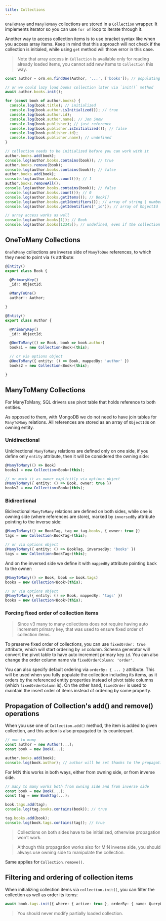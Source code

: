 ```yaml
---
title: Collections
---
```


`OneToMany` and `ManyToMany` collections are stored in a `Collection` wrapper. It implements
iterator so you can use `for of` loop to iterate through it. 

Another way to access collection items is to use bracket syntax like when you access array items.
Keep in mind that this approach will not check if the collection is initialed, while using `get`
method will throw error in this case.

> Note that array access in `Collection` is available only for reading already loaded items, you 
> cannot add new items to `Collection` this way. 

```typescript
const author = orm.em.findOne(Author, '...', ['books']); // populating books collection

// or we could lazy load books collection later via `init()` method
await author.books.init();

for (const book of author.books) {
  console.log(book.title); // initialized
  console.log(book.author.isInitialized()); // true
  console.log(book.author.id);
  console.log(book.author.name); // Jon Snow
  console.log(book.publisher); // just reference
  console.log(book.publisher.isInitialized()); // false
  console.log(book.publisher.id);
  console.log(book.publisher.name); // undefined
}

// collection needs to be initialized before you can work with it
author.books.add(book);
console.log(author.books.contains(book)); // true
author.books.remove(book);
console.log(author.books.contains(book)); // false
author.books.add(book);
console.log(author.books.count()); // 1
author.books.removeAll();
console.log(author.books.contains(book)); // false
console.log(author.books.count()); // 0
console.log(author.books.getItems()); // Book[]
console.log(author.books.getIdentifiers()); // array of string | number
console.log(author.books.getIdentifiers('_id')); // array of ObjectId

// array access works as well
console.log(author.books[1]); // Book
console.log(author.books[12345]); // undefined, even if the collection is not initialized
```

## OneToMany Collections

`OneToMany` collections are inverse side of `ManyToOne` references, to which they need to point via `fk` attribute:
 
```typescript
@Entity()
export class Book {

  @PrimaryKey()
  _id!: ObjectId;

  @ManyToOne()
  author!: Author;

}

@Entity()
export class Author {

  @PrimaryKey()
  _id!: ObjectId;

  @OneToMany(() => Book, book => book.author)
  books1 = new Collection<Book>(this);

  // or via options object
  @OneToMany({ entity: () => Book, mappedBy: 'author' })
  books2 = new Collection<Book>(this);

}
```

## ManyToMany Collections

For ManyToMany, SQL drivers use pivot table that holds reference to both entities. 

As opposed to them, with MongoDB we do not need to have join tables for `ManyToMany` 
relations. All references are stored as an array of `ObjectId`s on owning entity. 

### Unidirectional

Unidirectional `ManyToMany` relations are defined only on one side, if you define only `entity`
attribute, then it will be considered the owning side:

```typescript
@ManyToMany(() => Book)
books1 = new Collection<Book>(this);

// or mark it as owner explicitly via options object
@ManyToMany({ entity: () => Book, owner: true })
books2 = new Collection<Book>(this);
```

### Bidirectional

Bidirectional `ManyToMany` relations are defined on both sides, while one is owning side (where references are store), 
marked by `inversedBy` attribute pointing to the inverse side:

```typescript
@ManyToMany(() => BookTag, tag => tag.books, { owner: true })
tags = new Collection<BookTag>(this);

// or via options object
@ManyToMany({ entity: () => BookTag, inversedBy: 'books' })
tags = new Collection<BookTag>(this);
```

And on the inversed side we define it with `mappedBy` attribute pointing back to the owner:

```typescript
@ManyToMany(() => Book, book => book.tags)
books = new Collection<Book>(this);

// or via options object
@ManyToMany({ entity: () => Book, mappedBy: 'tags' })
books = new Collection<Book>(this);
```

### Forcing fixed order of collection items

> Since v3 many to many collections does not require having auto increment primary key, that 
> was used to ensure fixed order of collection items.

To preserve fixed order of collections, you can use `fixedOrder: true` attribute, which will 
start ordering by `id` column. Schema generator will convert the pivot table to have auto increment
primary key `id`. You can also change the order column name via `fixedOrderColumn: 'order'`. 

You can also specify default ordering via `orderBy: { ... }` attribute. This will be used when
you fully populate the collection including its items, as it orders by the referenced entity 
properties instead of pivot table columns (which `fixedOrderColumn` is). On the other hand, 
`fixedOrder` is used to maintain the insert order of items instead of ordering by some property. 

## Propagation of Collection's add() and remove() operations

When you use one of `Collection.add()` method, the item is added to given collection, 
and this action is also propagated to its counterpart. 

```typescript
// one to many
const author = new Author(...);
const book = new Book(...);

author.books.add(book);
console.log(book.author); // author will be set thanks to the propagation
```

For M:N this works in both ways, either from owning side, or from inverse side. 

```typescript
// many to many works both from owning side and from inverse side
const book = new Book(...);
const tag = new BookTag(...);

book.tags.add(tag);
console.log(tag.books.contains(book)); // true

tag.books.add(book);
console.log(book.tags.contains(tag)); // true
``` 

> Collections on both sides have to be initialized, otherwise propagation won't work.

> Although this propagation works also for M:N inverse side, you should always use owning
> side to manipulate the collection.

Same applies for `Collection.remove()`.

## Filtering and ordering of collection items

When initializing collection items via `collection.init()`, you can filter the collection
as well as order its items:

```typescript
await book.tags.init({ where: { active: true }, orderBy: { name: QueryOrder.DESC } });
```

> You should never modify partially loaded collection.

